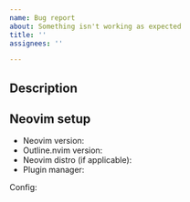 ```yaml
---
name: Bug report
about: Something isn't working as expected
title: ''
assignees: ''

---
```


<!--
  PLEASE NOTE:
  Only behaviour that is inconsistent with what is stated, or implied, in the docs should be considered a bug. I.e., it does not work as intended. Consider opening a normal issue when in doubt, thanks!
-->

## Description

<!--
  Include steps to reproduce, what you expect to happen, and the actual result with screenshots if you could.

  If this issue is related to a particular filetype or provider (such as symbols not showing for a particular language or file), please include the output of `:OutlineStatus` on that particular buffer.
-->


## Neovim setup

- Neovim version:   <!--[e.g. 0.9.4] (note that outline.nvim requires 0.7+)-->
- Outline.nvim version:   <!--[e.g. v1.0.0, or a commit hash]-->
- Neovim distro (if applicable):   <!--[e.g. LazyVim]-->
- Plugin manager:   <!--[e.g. Lazy.nvim]-->

<!--Please include your relevant config for outline.nvim below, if any-->

Config:
```

```
